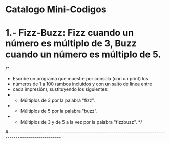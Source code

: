 # Catalogo Mini-Codigos

# 1.- Fizz-Buzz: Fizz cuando un número es múltiplo de 3, Buzz cuando un número es múltiplo de 5.

/*
 * Escribe un programa que muestre por consola (con un print) los
 * números de 1 a 100 (ambos incluidos y con un salto de línea entre
 * cada impresión), sustituyendo los siguientes:
 * - Múltiplos de 3 por la palabra "fizz".
 * - Múltiplos de 5 por la palabra "buzz".
 * - Múltiplos de 3 y de 5 a la vez por la palabra "fizzbuzz".
 */

#-------------------------------------------------------------------------------------------------------
